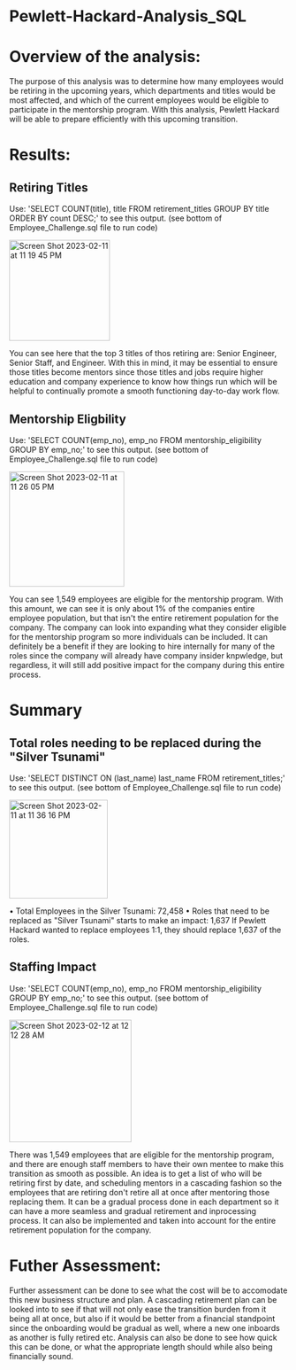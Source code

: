 # Pewlett-Hackard-Analysis_SQL

# Overview of the analysis:

The purpose of this analysis was to determine how many employees would be retiring in the upcoming years, which departments and titles would be most affected, and which of the current employees would be eligible to participate in the mentorship program. With this analysis, Pewlett Hackard will be able to prepare efficiently with this upcoming transition.

# Results:

## Retiring Titles

 Use: 'SELECT COUNT(title), title FROM retirement_titles GROUP BY title ORDER BY count DESC;' to see this output. (see bottom of Employee_Challenge.sql file to run code)

<img width="182" alt="Screen Shot 2023-02-11 at 11 19 45 PM" src="https://user-images.githubusercontent.com/109998935/218294911-78480130-84a6-40b7-af5e-8ca6254dbed2.png">

You can see here that the top 3 titles of thos retiring are: Senior Engineer, Senior Staff, and Engineer. With this in mind, it may be essential to ensure those titles become mentors since those titles and jobs require higher education and company experience to know how things run which will be helpful to continually promote a smooth functioning day-to-day work flow. 

## Mentorship Eligbility 

Use: 'SELECT COUNT(emp_no), emp_no FROM mentorship_eligibility GROUP BY emp_no;' to see this output. (see bottom of Employee_Challenge.sql file to run code)

<img width="208" alt="Screen Shot 2023-02-11 at 11 26 05 PM" src="https://user-images.githubusercontent.com/109998935/218295068-468a9a44-5edd-4458-adc5-9529d391fa57.png">

You can see 1,549 employees are eligible for the mentorship program. With this amount, we can see it is only about 1% of the companies entire employee population, but that isn't the entire retirement population for the company. The company can look into expanding what they consider eligible for the mentorship program so more individuals can be included. It can definitely be a benefit if they are looking to hire internally for many of the roles since the company will already have company insider knpwledge, but regardless, it will still add positive impact for the company during this entire process.

# Summary

## Total roles needing to be replaced during the "Silver Tsunami"

Use: 'SELECT DISTINCT ON (last_name) last_name FROM retirement_titles;' to see this output. (see bottom of Employee_Challenge.sql file to run code)

<img width="178" alt="Screen Shot 2023-02-11 at 11 36 16 PM" src="https://user-images.githubusercontent.com/109998935/218295297-79c4d19b-e648-4bea-855e-ad180afd6952.png">

• Total Employees in the Silver Tsunami: 72,458
• Roles that need to be replaced as "Silver Tsunami" starts to make an impact: 1,637
If Pewlett Hackard wanted to replace employees 1:1, they should replace 1,637 of the roles.

## Staffing Impact

Use: 'SELECT COUNT(emp_no), emp_no FROM mentorship_eligibility GROUP BY emp_no;' to see this output. (see bottom of Employee_Challenge.sql file to run code)

<img width="221" alt="Screen Shot 2023-02-12 at 12 12 28 AM" src="https://user-images.githubusercontent.com/109998935/218295399-385a64d3-da92-4027-85b8-d0e2cd0c2638.png">

There was 1,549 employees that are eligible for the mentorship program, and there are enough staff members to have their own mentee to make this transition as smooth as possible. An idea is to get a list of who will be retiring first by date, and scheduling mentors in a cascading fashion so the employees that are retiring don't retire all at once after mentoring those replacing them. It can be a gradual process done in each department so it can have a more seamless and gradual retirement and inprocessing process. It can also be implemented and taken into account for the entire retirement population for the company. 

# Futher Assessment: 

Further assessment can be done to see what the cost will be to accomodate this new business structure and plan. A cascading retirement plan can be looked into to see if that will not only ease the transition burden from it being all at once, but also if it would be better from a financial standpoint since the onboarding would be gradual as well, where a new one inboards as another is fully retired etc. Analysis can also be done to see how quick this can be done, or what the appropriate length should while also being financially sound. 
